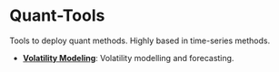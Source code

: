# Quant-Tools
Tools to deploy quant methods. Highly based in time-series methods. 

- [**Volatility Modeling**](./Volatility/index.md): Volatility modelling and forecasting.
